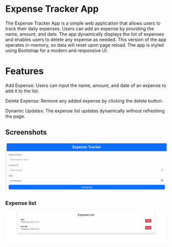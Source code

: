 # Expense Tracker App

The Expense Tracker App is a simple web application that allows users to track their daily expenses. Users can add an expense by providing the name, amount, and date. The app dynamically displays the list of expenses and enables users to delete any expense as needed. This version of the app operates in-memory, so data will reset upon page reload. The app is styled using Bootstrap for a modern and responsive UI.

# Features

Add Expense: Users can input the name, amount, and date of an expense to add it to the list.

Delete Expense: Remove any added expense by clicking the delete button.

Dynamic Updates: The expense list updates dynamically without refreshing the page.




## Screenshots

![alt text](<Screenshot 2024-12-20 225000.png>)

### Expense list

![alt text](<Screenshot 2024-12-20 223532.png>)